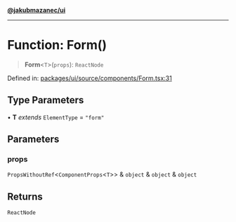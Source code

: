 [**@jakubmazanec/ui**](../README.md)

---

# Function: Form()

> **Form**\<`T`\>(`props`): `ReactNode`

Defined in:
[packages/ui/source/components/Form.tsx:31](https://github.com/jakubmazanec/tools/blob/797379ce98752dc838b82c8398e04d90c58ce9e7/packages/ui/source/components/Form.tsx#L31)

## Type Parameters

• **T** _extends_ `ElementType` = `"form"`

## Parameters

### props

`PropsWithoutRef`\<`ComponentProps`\<`T`\>\> & `object` & `object` & `object`

## Returns

`ReactNode`

